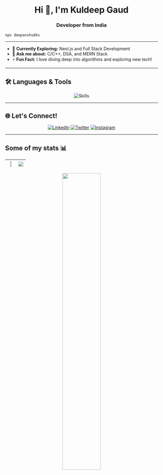 <h1 align="center">Hi 👋, I'm Kuldeep Gaud</h1>

<h3 align="center">Developer from India</h3>

```
npx deepanshudks
```
---

- 🌱 **Currently Exploring:** Next.js and Full Stack Development
- 💬 **Ask me about:** C/C++, DSA, and MERN Stack
- ⚡ **Fun Fact:** I love diving deep into algorithms and exploring new tech!

---

## 🛠 Languages & Tools
<p align="center">
  <img src="https://skillicons.dev/icons?i=c,cpp,js,html,css,mongodb,express,react,nodejs,nextjs,ts,postgres,bootstrap,tailwind,git,github,linux,postman,vscode,prisma&theme=dark" alt="Skills" />
</p>

---

## 🌐 Let's Connect! 
<p align="center">
  <a href="https://www.linkedin.com/in/kuldeep-gaud/"><img src="https://img.shields.io/badge/LinkedIn-blue?style=for-the-badge&logo=linkedin&logoColor=white" alt="LinkedIn"></a>
  <a href="https://twitter.com/deepanshudk08"><img src="https://img.shields.io/badge/Twitter-blue?style=for-the-badge&logo=twitter&logoColor=white" alt="Twitter"></a>
  <a href="https://www.instagram.com/deepanshudks/"><img src="https://img.shields.io/badge/Instagram-purple?style=for-the-badge&logo=instagram&logoColor=white" alt="Instagram"></a>
</p>

---

## Some of my stats :bar_chart:

<img height="50%" width="auto" src ="https://github-readme-stats.vercel.app/api?username=deepanshudks&show_icons=true&count_private=true&theme=darcula&hide_border=true&hide=issues,contribs&bg_color=00000000">|<img src ="https://github-readme-streak-stats.herokuapp.com?user=deepanshudks&theme=darcula&hide_border=true&background=FFFFFF00">
|--|--|

<p align="center">  
  <img height="50%" width="auto" src ="https://github-readme-stats.vercel.app/api/top-langs/?username=deepanshudks&layout=compact&hide_border=true&theme=darcula&bg_color=00000000&langs_count=6&hide=jupyter%20notebook,tex,css,php">  
  <br>
  <br>
  </p>
